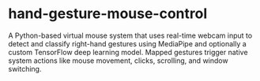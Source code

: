 # hand-gesture-mouse-control
A Python-based virtual mouse system that uses real-time webcam input to detect and classify right-hand gestures using MediaPipe and optionally a custom TensorFlow deep learning model. Mapped gestures trigger native system actions like mouse movement, clicks, scrolling, and window switching. 
